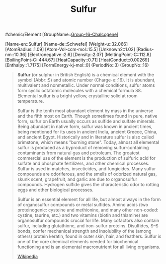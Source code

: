 ﻿---
title: "Sulfur"
type: Element

SpocWebEntityId: 21917
---

#chemic/Element 
[GroupName::[Group-16-Chalcogene](../Group-16-Chalcogene.md)]

[Name-en::Sulfur]
[Name-de::Schwefel]
[Weight-u::32.066]
[AtomRadius::1.09]
[Atom-Vol-ccm-mol::15.5]
[Unknown2::1.02]
[Radius-nm::10.36]
[Electronegative::2.6]
[Density::2.07]
[MeltingPoint-C::112.8]
[BoilingPoint-C::444.67]
[HeatCapacity::0.71]
[HeatConduct::0.00269]
[Enthalpy::1.7175]
[FormEnergy-kj-mol::0]
(PeriodNo::3)
(GroupNo::16)



> **Sulfur** (or sulphur in British English) is a chemical element with the symbol (Abbr::S) and atomic number (Charge-e::16). It is abundant, multivalent and nonmetallic. Under normal conditions, sulfur atoms form cyclic octatomic molecules with a chemical formula S8. Elemental sulfur is a bright yellow, crystalline solid at room temperature.
>
> Sulfur is the tenth most abundant element by mass in the universe and the fifth most on Earth. Though sometimes found in pure, native form, sulfur on Earth usually occurs as sulfide and sulfate minerals. Being abundant in native form, sulfur was known in ancient times, being mentioned for its uses in ancient India, ancient Greece, China, and ancient Egypt. Historically and in literature sulfur is also called brimstone, which means "burning stone". Today, almost all elemental sulfur is produced as a byproduct of removing sulfur-containing contaminants from natural gas and petroleum. The greatest commercial use of the element is the production of sulfuric acid for sulfate and phosphate fertilizers, and other chemical processes. Sulfur is used in matches, insecticides, and fungicides. Many sulfur compounds are odoriferous, and the smells of odorized natural gas, skunk scent, grapefruit, and garlic are due to organosulfur compounds. Hydrogen sulfide gives the characteristic odor to rotting eggs and other biological processes.
>
> Sulfur is an essential element for all life, but almost always in the form of organosulfur compounds or metal sulfides. Amino acids (two proteinogenic: cysteine and methionine, and many other non-coded: cystine, taurine, etc.) and two vitamins (biotin and thiamine) are organosulfur compounds crucial for life. Many cofactors also contain sulfur, including glutathione, and iron–sulfur proteins. Disulfides, S–S bonds, confer mechanical strength and insolubility of the (among others) protein keratin, found in outer skin, hair, and feathers. Sulfur is one of the core chemical elements needed for biochemical functioning and is an elemental macronutrient for all living organisms.
>
> [Wikipedia](https://en.wikipedia.org/wiki/Sulfur)